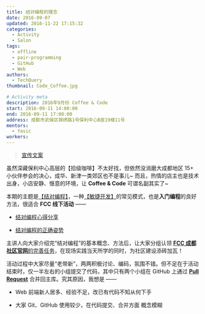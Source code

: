 ```yaml
---
title: 结对编程的理念
date: 2016-09-07
updated: 2016-11-22 17:15:32
categories:
  - Activity
  - Salon
tags:
  - offline
  - pair-programming
  - GitHub
  - Web
authors:
  - TechQuery
thumbnail: Code_Coffee.jpg

# Activity meta
description: 2016年9月份 Coffee & Code
start: 2016-09-11 14:00:00
end: 2016-09-11 17:00:00
address: 成都市武侯区锦绣路1号保利中心B座19楼11号
mentors:
  - Yasic
workers:
---
```


> [宣传文案][1]

虽然深藏保利中心高层的【拾级咖啡】不太好找，但依然没消磨大成都地区 15+ 小伙伴参会的决心，成华、新津一类郊区也不是事儿~ 而且，热情的店主也是技术出身，小店安静、惬意的环境，让 **Coffee & Code** 可谓名副其实了~

本期的主题是[【结对编程】][2]，一种[【敏捷开发】][3]的常见模式，也是**入门编程**的良好方法，很适合 **FCC 线下活动** ——

- [结对编程心得分享](http://blog.jobbole.com/87816/)

- [结对编程的正确姿势](http://insights.thoughtworkers.org/pair-programming/)

主讲人向大家介绍完“结对编程”的基本概念、方法后，让大家分组认领 [**FCC 成都社区官网**的完善任务][4]，在现场实践当天所学的同时，为社区建设添砖加瓦！

活动过程中大家尽量“老带新”，两两积极讨论、编码，氛围不错。但不足在于活动结束时，仅一半左右的小组提交了代码，其中只有两个小组在 GitHub 上通过 [**Pull Request**][5] 合并回主库。究其原因，我想是 ——

- Web 前端新人居多、经验不足，改已有代码不知从何下手

- 大家 Git、GitHub 使用较少，在代码提交、合并方面 概念模糊

[1]: https://mp.weixin.qq.com/s?__biz=MzU2MzY3NTM1Nw==&mid=2247486714&amp;idx=1&amp;sn=156c1680c687fa6a42523030bb652224&source=41#wechat_redirect
[2]: https://www.zhihu.com/topic/19553651/
[3]: https://www.zhihu.com/topic/19564208/
[4]: https://github.com/FreeCodeCamp-Chengdu/FreeCodeCamp-Chengdu.github.io/blob/v0/html/feature.html
[5]: https://help.github.com/en/articles/about-pull-requests
